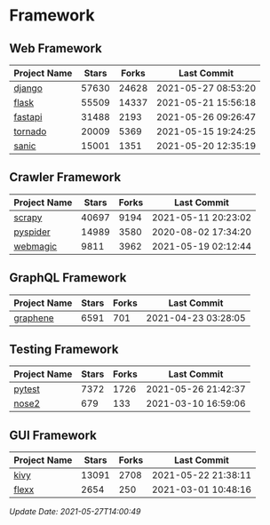 # Framework

## Web Framework
| Project Name | Stars | Forks | Last Commit |
| ------------ | ----- | ----- | ----------- |
| [django](https://github.com/django/django) | 57630 | 24628 | 2021-05-27 08:53:20 |
| [flask](https://github.com/pallets/flask) | 55509 | 14337 | 2021-05-21 15:56:18 |
| [fastapi](https://github.com/tiangolo/fastapi) | 31488 | 2193 | 2021-05-26 09:26:47 |
| [tornado](https://github.com/tornadoweb/tornado) | 20009 | 5369 | 2021-05-15 19:24:25 |
| [sanic](https://github.com/sanic-org/sanic) | 15001 | 1351 | 2021-05-20 12:35:19 |

## Crawler Framework
| Project Name | Stars | Forks | Last Commit |
| ------------ | ----- | ----- | ----------- |
| [scrapy](https://github.com/scrapy/scrapy) | 40697 | 9194 | 2021-05-11 20:23:02 |
| [pyspider](https://github.com/binux/pyspider) | 14989 | 3580 | 2020-08-02 17:34:20 |
| [webmagic](https://github.com/code4craft/webmagic) | 9811 | 3962 | 2021-05-19 02:12:44 |

## GraphQL Framework
| Project Name | Stars | Forks | Last Commit |
| ------------ | ----- | ----- | ----------- |
| [graphene](https://github.com/graphql-python/graphene) | 6591 | 701 | 2021-04-23 03:28:05 |

## Testing Framework
| Project Name | Stars | Forks | Last Commit |
| ------------ | ----- | ----- | ----------- |
| [pytest](https://github.com/pytest-dev/pytest) | 7372 | 1726 | 2021-05-26 21:42:37 |
| [nose2](https://github.com/nose-devs/nose2) | 679 | 133 | 2021-03-10 16:59:06 |

## GUI Framework
| Project Name | Stars | Forks | Last Commit |
| ------------ | ----- | ----- | ----------- |
| [kivy](https://github.com/kivy/kivy) | 13091 | 2708 | 2021-05-22 21:38:11 |
| [flexx](https://github.com/flexxui/flexx) | 2654 | 250 | 2021-03-01 10:48:16 |

*Update Date: 2021-05-27T14:00:49*